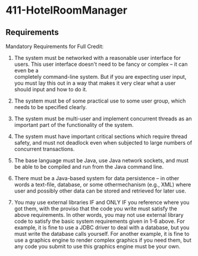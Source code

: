 # 411-HotelRoomManager

Requirements
---------------------------
Mandatory Requirements for Full Credit:<br>

1. The system must be networked with a reasonable user interface for users. This user interface doesn't need to be fancy or complex – it can even be a <br>completely command-line system. But if you are expecting user input, you must lay this out in a way that makes it very clear what a user should input and how to do it.

2. The system must be of some practical use to some user group, which needs to be specified clearly.<br>

3. The system must be multi-user and implement concurrent threads as an important part of the functionality of the system.<br>

4. The system must have important critical sections which require thread safety, and must not deadlock even when subjected to large numbers of concurrent transactions.<br>

5. The base language must be Java, use Java network sockets, and must be able to be compiled and run from the Java command line.<br>

6. There must be a Java-based system for data persistence – in other words a text-file, database, or some othermechanism (e.g., XML) where user and possibly other data can be stored and retrieved for later use.<br>

7. You may use external libraries IF and ONLY IF you reference where you got them, with the proviso that the code you write must satisfy the above requirements. In other words, you may not use external library code to satisfy the basic system requirements given in 1-6 above. For example, it is fine to use a JDBC driver to deal with a database, but you must write the database calls yourself. For another example, it is fine to use a graphics engine to render complex graphics if you need them, but any code you submit to use this graphics engine must be your own.<br>
